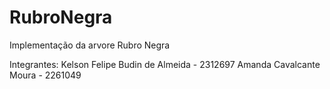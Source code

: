 # RubroNegra
Implementação da arvore Rubro Negra

Integrantes: Kelson Felipe Budin de Almeida - 2312697
             Amanda Cavalcante Moura - 2261049
